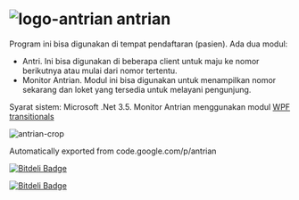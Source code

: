 # ![logo-antrian](https://cloud.githubusercontent.com/assets/1911436/6884908/357a91fa-d607-11e4-9fc4-779a8b45414b.png) antrian

Program ini bisa digunakan di tempat pendaftaran (pasien). Ada dua modul: 
 * Antri. Ini bisa digunakan di beberapa client untuk maju ke nomor berikutnya atau mulai dari nomor tertentu.
 * Monitor Antrian. Modul ini bisa digunakan untuk menampilkan nomor sekarang dan loket yang tersedia untuk melayani pengunjung.

Syarat sistem: Microsoft .Net 3.5. Monitor Antrian menggunakan modul [WPF transitionals](http://transitionals.codeplex.com/)

![antrian-crop](https://cloud.githubusercontent.com/assets/1911436/6884933/1cc40978-d609-11e4-9e5f-08b3abc252fe.jpg)

Automatically exported from code.google.com/p/antrian


[![Bitdeli Badge](https://d2weczhvl823v0.cloudfront.net/SamTheisens/antrian/trend.png)](https://bitdeli.com/free "Bitdeli Badge")



[![Bitdeli Badge](https://d2weczhvl823v0.cloudfront.net/SamTheisens/antrian/trend.png)](https://bitdeli.com/free "Bitdeli Badge")

